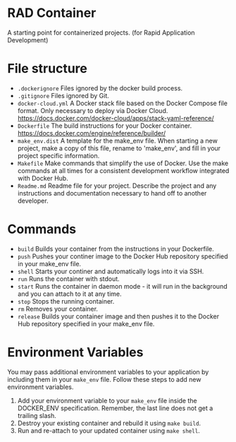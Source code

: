 # RAD Container
A starting point for containerized projects. (for Rapid Application Development)

# File structure

- `.dockerignore` Files ignored by the docker build process.
- `.gitignore` Files ignored by Git.
- `docker-cloud.yml` A Docker stack file based on the Docker Compose file format.  Only necessary to deploy via Docker Cloud.  https://docs.docker.com/docker-cloud/apps/stack-yaml-reference/
- `Dockerfile` The build instructions for your Docker container.  https://docs.docker.com/engine/reference/builder/
- `make_env.dist` A template for the make_env file.  When starting a new project, make a copy of this file, rename to 'make_env', and fill in your project specific information.  
- `Makefile` Make commands that simplify the use of Docker.  Use the make commands at all times for a consistent development workflow integrated with Docker Hub.
- `Readme.md` Readme file for your project.  Describe the project and any instructions and documentation necessary to hand off to another developer.

# Commands
- `build` Builds your container from the instructions in your Dockerfile.
- `push` Pushes your continer image to the Docker Hub repository specified in your make_env file.
- `shell` Starts your continer and automatically logs into it via SSH.
- `run`  Runs the container with stdout.
- `start` Runs the container in daemon mode - it will run in the background and you can attach to it at any time.
- `stop` Stops the running container.
- `rm` Removes your container.
- `release` Builds your container image and then pushes it to the Docker Hub repository specified in your make_env file.

# Environment Variables

You may pass additional environment variables to your application by including them in your `make_env` file.  Follow these steps to add new environment variables.

1.  Add your environment variable to your `make_env` file inside the DOCKER_ENV specification.  Remember, the last line does not get a trailing slash.
2.  Destroy your existing container and rebuild it using `make build`.
3.  Run and re-attach to your updated container using `make shell`.